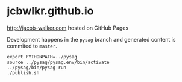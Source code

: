# jcbwlkr.github.io

http://jacob-walker.com hosted on GitHub Pages

Development happens in the `pysag` branch and generated content is commited to
`master`.

```
export PYTHONPATH=../pysag
source ../pysag/pysag.env/bin/activate
../pysag/bin/pysag run
./publish.sh
```
